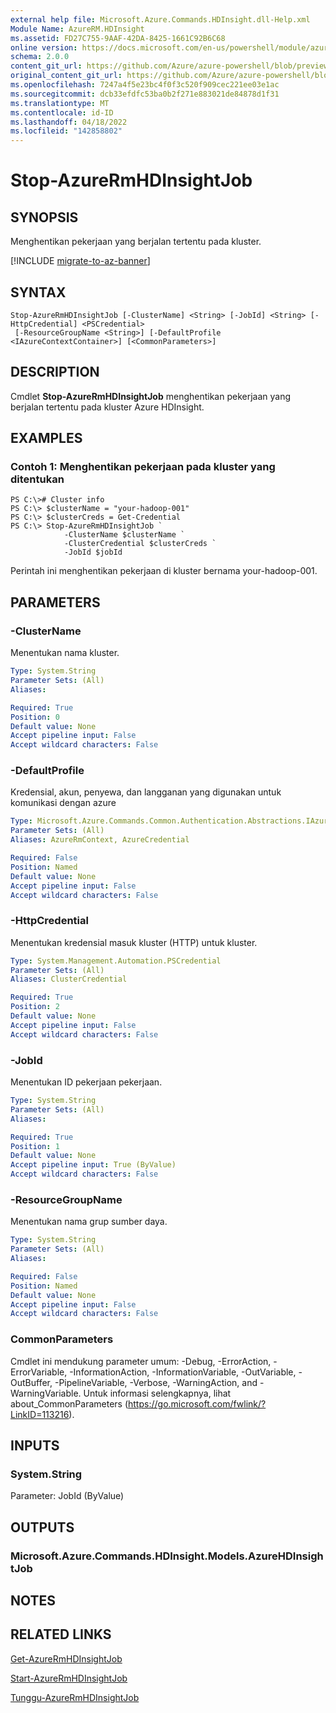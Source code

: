 ```yaml
---
external help file: Microsoft.Azure.Commands.HDInsight.dll-Help.xml
Module Name: AzureRM.HDInsight
ms.assetid: FD27C755-9AAF-42DA-8425-1661C92B6C68
online version: https://docs.microsoft.com/en-us/powershell/module/azurerm.hdinsight/stop-azurermhdinsightjob
schema: 2.0.0
content_git_url: https://github.com/Azure/azure-powershell/blob/preview/src/ResourceManager/HDInsight/Commands.HDInsight/help/Stop-AzureRmHDInsightJob.md
original_content_git_url: https://github.com/Azure/azure-powershell/blob/preview/src/ResourceManager/HDInsight/Commands.HDInsight/help/Stop-AzureRmHDInsightJob.md
ms.openlocfilehash: 7247a4f5e23bc4f0f3c520f909cec221ee03e1ac
ms.sourcegitcommit: dcb33efdfc53ba0b2f271e883021de84878d1f31
ms.translationtype: MT
ms.contentlocale: id-ID
ms.lasthandoff: 04/18/2022
ms.locfileid: "142858802"
---
```

# Stop-AzureRmHDInsightJob

## SYNOPSIS
Menghentikan pekerjaan yang berjalan tertentu pada kluster.

[!INCLUDE [migrate-to-az-banner](../../includes/migrate-to-az-banner.md)]

## SYNTAX

```
Stop-AzureRmHDInsightJob [-ClusterName] <String> [-JobId] <String> [-HttpCredential] <PSCredential>
 [-ResourceGroupName <String>] [-DefaultProfile <IAzureContextContainer>] [<CommonParameters>]
```

## DESCRIPTION
Cmdlet **Stop-AzureRmHDInsightJob** menghentikan pekerjaan yang berjalan tertentu pada kluster Azure HDInsight.

## EXAMPLES

### Contoh 1: Menghentikan pekerjaan pada kluster yang ditentukan
```
PS C:\># Cluster info
PS C:\> $clusterName = "your-hadoop-001"
PS C:\> $clusterCreds = Get-Credential
PS C:\> Stop-AzureRmHDInsightJob `
            -ClusterName $clusterName `
            -ClusterCredential $clusterCreds `
            -JobId $jobId
```

Perintah ini menghentikan pekerjaan di kluster bernama your-hadoop-001.

## PARAMETERS

### -ClusterName
Menentukan nama kluster.

```yaml
Type: System.String
Parameter Sets: (All)
Aliases:

Required: True
Position: 0
Default value: None
Accept pipeline input: False
Accept wildcard characters: False
```

### -DefaultProfile
Kredensial, akun, penyewa, dan langganan yang digunakan untuk komunikasi dengan azure

```yaml
Type: Microsoft.Azure.Commands.Common.Authentication.Abstractions.IAzureContextContainer
Parameter Sets: (All)
Aliases: AzureRmContext, AzureCredential

Required: False
Position: Named
Default value: None
Accept pipeline input: False
Accept wildcard characters: False
```

### -HttpCredential
Menentukan kredensial masuk kluster (HTTP) untuk kluster.

```yaml
Type: System.Management.Automation.PSCredential
Parameter Sets: (All)
Aliases: ClusterCredential

Required: True
Position: 2
Default value: None
Accept pipeline input: False
Accept wildcard characters: False
```

### -JobId
Menentukan ID pekerjaan pekerjaan.

```yaml
Type: System.String
Parameter Sets: (All)
Aliases:

Required: True
Position: 1
Default value: None
Accept pipeline input: True (ByValue)
Accept wildcard characters: False
```

### -ResourceGroupName
Menentukan nama grup sumber daya.

```yaml
Type: System.String
Parameter Sets: (All)
Aliases:

Required: False
Position: Named
Default value: None
Accept pipeline input: False
Accept wildcard characters: False
```

### CommonParameters
Cmdlet ini mendukung parameter umum: -Debug, -ErrorAction, -ErrorVariable, -InformationAction, -InformationVariable, -OutVariable, -OutBuffer, -PipelineVariable, -Verbose, -WarningAction, and -WarningVariable. Untuk informasi selengkapnya, lihat about_CommonParameters (https://go.microsoft.com/fwlink/?LinkID=113216).

## INPUTS

### System.String
Parameter: JobId (ByValue)

## OUTPUTS

### Microsoft.Azure.Commands.HDInsight.Models.AzureHDInsightJob

## NOTES

## RELATED LINKS

[Get-AzureRmHDInsightJob](./Get-AzureRmHDInsightJob.md)

[Start-AzureRmHDInsightJob](./Start-AzureRmHDInsightJob.md)

[Tunggu-AzureRmHDInsightJob](./Wait-AzureRmHDInsightJob.md)


